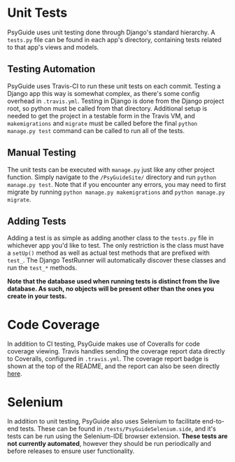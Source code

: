 # Unit Tests

PsyGuide uses unit testing done through Django's standard hierarchy.  A `tests.py` file can be found in each app's directory, containing tests related to that app's views and models.

## Testing Automation

PsyGuide uses Travis-CI to run these unit tests on each commit.  Testing a Django app this way is somewhat complex, as there's some config overhead in `.travis.yml`.  Testing in Django is done from the Django project root, so python must be called from that directory.  Additional setup is needed to get the project in a testable form in the Travis VM, and `makemigrations` and `migrate` must be called before the final `python manage.py test` command can be called to run all of the tests.

## Manual Testing

The unit tests can be executed with `manage.py` just like any other project function.  Simply navigate to the `/PsyGuideSite/` directory and run `python manage.py test`.  Note that if you encounter any errors, you may need to first migrate by running `python manage.py makemigrations` and `python manage.py migrate`.

## Adding Tests

Adding a test is as simple as adding another class to the `tests.py` file in whichever app you'd like to test.  The only restriction is the class must have a `setUp()` method as well as actual test methods that are prefixed with `test_`.  The Django TestRunner will automatically discover these classes and run the `test_*` methods.

**Note that the database used when running tests is distinct from the live database.  As such, no objects will be present other than the ones you create in your tests.**

# Code Coverage

In addition to CI testing, PsyGuide makes use of Coveralls for code coverage viewing.  Travis handles sending the coverage report data directly to Coveralls, configured in `.travis.yml`.  The coverage report badge is shown at the top of the README, and the report can also be seen directly [here](https://coveralls.io/github/friday-the-13th/Front-end).

# Selenium

In addition to unit testing, PsyGuide also uses Selenium to facilitate end-to-end tests.  These can be found in `/tests/PsyGuideSelenium.side`, and it's tests can be run using the Selenium-IDE browser extension.  **These tests are not currently automated**, however they should be run periodically and before releases to ensure user functionality.
